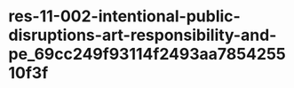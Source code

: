 # res-11-002-intentional-public-disruptions-art-responsibility-and-pe_69cc249f93114f2493aa785425510f3f